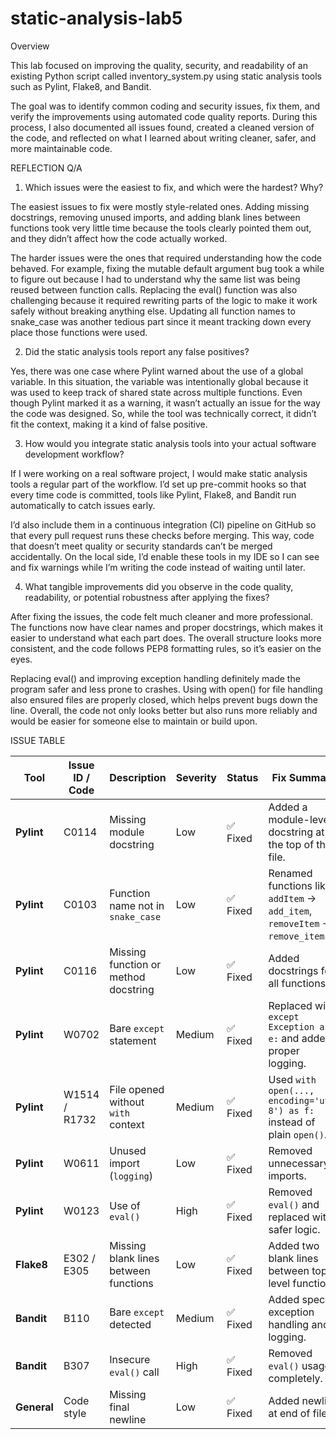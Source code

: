 # static-analysis-lab5

Overview

This lab focused on improving the quality, security, and readability of an existing Python script called inventory_system.py using static analysis tools such as Pylint, Flake8, and Bandit.

The goal was to identify common coding and security issues, fix them, and verify the improvements using automated code quality reports. During this process, I also documented all issues found, created a cleaned version of the code, and reflected on what I learned about writing cleaner, safer, and more maintainable code.

REFLECTION Q/A
1. Which issues were the easiest to fix, and which were the hardest? Why?

The easiest issues to fix were mostly style-related ones. Adding missing docstrings, removing unused imports, and adding blank lines between functions took very little time because the tools clearly pointed them out, and they didn’t affect how the code actually worked.

The harder issues were the ones that required understanding how the code behaved. For example, fixing the mutable default argument bug took a while to figure out because I had to understand why the same list was being reused between function calls. Replacing the eval() function was also challenging because it required rewriting parts of the logic to make it work safely without breaking anything else. Updating all function names to snake_case was another tedious part since it meant tracking down every place those functions were used.

2. Did the static analysis tools report any false positives?

Yes, there was one case where Pylint warned about the use of a global variable. In this situation, the variable was intentionally global because it was used to keep track of shared state across multiple functions. Even though Pylint marked it as a warning, it wasn’t actually an issue for the way the code was designed. So, while the tool was technically correct, it didn’t fit the context, making it a kind of false positive.

3. How would you integrate static analysis tools into your actual software development workflow?

If I were working on a real software project, I would make static analysis tools a regular part of the workflow. I’d set up pre-commit hooks so that every time code is committed, tools like Pylint, Flake8, and Bandit run automatically to catch issues early.

I’d also include them in a continuous integration (CI) pipeline on GitHub so that every pull request runs these checks before merging. This way, code that doesn’t meet quality or security standards can’t be merged accidentally. On the local side, I’d enable these tools in my IDE so I can see and fix warnings while I’m writing the code instead of waiting until later.

4. What tangible improvements did you observe in the code quality, readability, or potential robustness after applying the fixes?

After fixing the issues, the code felt much cleaner and more professional. The functions now have clear names and proper docstrings, which makes it easier to understand what each part does. The overall structure looks more consistent, and the code follows PEP8 formatting rules, so it’s easier on the eyes.

Replacing eval() and improving exception handling definitely made the program safer and less prone to crashes. Using with open() for file handling also ensured files are properly closed, which helps prevent bugs down the line. Overall, the code not only looks better but also runs more reliably and would be easier for someone else to maintain or build upon.

ISSUE TABLE

| **Tool**    | **Issue ID / Code** | **Description**                       | **Severity** | **Status** | **Fix Summary**                                                              |
| ----------- | ------------------- | ------------------------------------- | ------------ | ---------- | ---------------------------------------------------------------------------- |
| **Pylint**  | C0114               | Missing module docstring              | Low          | ✅ Fixed    | Added a module-level docstring at the top of the file.                       |
| **Pylint**  | C0103               | Function name not in `snake_case`     | Low          | ✅ Fixed    | Renamed functions like `addItem` → `add_item`, `removeItem` → `remove_item`. |
| **Pylint**  | C0116               | Missing function or method docstring  | Low          | ✅ Fixed    | Added docstrings for all functions.                                          |
| **Pylint**  | W0702               | Bare `except` statement               | Medium       | ✅ Fixed    | Replaced with `except Exception as e:` and added proper logging.             |
| **Pylint**  | W1514 / R1732       | File opened without `with` context    | Medium       | ✅ Fixed    | Used `with open(..., encoding='utf-8') as f:` instead of plain `open()`.     |
| **Pylint**  | W0611               | Unused import (`logging`)             | Low          | ✅ Fixed    | Removed unnecessary imports.                                                 |
| **Pylint**  | W0123               | Use of `eval()`                       | High         | ✅ Fixed    | Removed `eval()` and replaced with safer logic.                              |
| **Flake8**  | E302 / E305         | Missing blank lines between functions | Low          | ✅ Fixed    | Added two blank lines between top-level functions.                           |
| **Bandit**  | B110                | Bare `except` detected                | Medium       | ✅ Fixed    | Added specific exception handling and logging.                               |
| **Bandit**  | B307                | Insecure `eval()` call                | High         | ✅ Fixed    | Removed `eval()` usage completely.                                           |
| **General** | Code style          | Missing final newline                 | Low          | ✅ Fixed    | Added newline at end of file.                                                |
